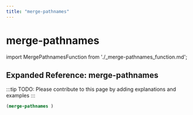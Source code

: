 ```yaml
---
title: "merge-pathnames"
---
```


# merge-pathnames

import MergePathnamesFunction from './_merge-pathnames_function.md';

<MergePathnamesFunction />

## Expanded Reference: merge-pathnames

:::tip
TODO: Please contribute to this page by adding explanations and examples
:::

```lisp
(merge-pathnames )
```
